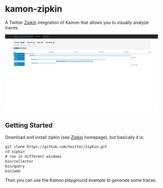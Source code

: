 kamon-zipkin
============

A Twitter [Zipkin] integration of Kamon that allows you to visually analyze traces.

![Sample Zipkin Integration Screenshot](zipkin4.png)



Getting Started
---------------

Download and install zipkin (see [Zipkin] homepage), but basically it is:

```
git clone https://github.com/twitter/zipkin.git
cd zipkin
# run in different windows
bin/collector
bin/query
bin/web
```

Then you can use the Kamon playground example to generate some traces.


[Zipkin]: https://github.com/twitter/zipkin



